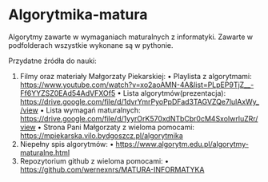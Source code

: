 # Algorytmika-matura
Algorytmy zawarte w wymaganiach maturalnych z informatyki. Zawarte w podfolderach wszystkie wykonane są w pythonie. 

Przydatne źródła do nauki:
1. Filmy oraz materiały Małgorzaty Piekarskiej: 
      • Playlista z algorytmami: https://www.youtube.com/watch?v=xo2aoAMN-4A&list=PLpEP9TjZ__-Ff6YYZSZ0EAd54AdVFXOf5
      • Lista algorytmów(prezentacja): https://drive.google.com/file/d/1dvrYmrPyoPpDFad3TAGVZQe7lulAxWy_/view
      • Lista wymagań maturalnych: https://drive.google.com/file/d/1yyrOrK570xdNTbCbr0cM4SxoIwrluZRr/view
      • Strona Pani Małgorzaty z wieloma pomocami: https://mpiekarska.vilo.bydgoszcz.pl/algorytmika
2. Niepełny spis algorytmów:
      • https://www.algorytm.edu.pl/algorytmy-maturalne.html
3. Repozytorium github z wieloma pomocami:
      • https://github.com/wernexnrs/MATURA-INFORMATYKA
